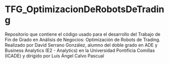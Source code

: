 # TFG_OptimizacionDeRobotsDeTrading
Repositorio que contiene el código usado para el desarrollo del Trabajo de Fin de Grado en Análisis de Negocios: Optimización de Robots de Trading. Realizado por David Serrano González, alumno del doble grado en ADE y Business Analytics (E2 - Analytics) en la Universidad Pontificia Comillas (ICADE) y dirigido por Luis Ángel Calvo Pascual
